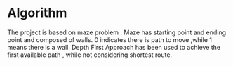 # Algorithm

The project is based on maze problem . Maze has starting point and ending point and composed of walls. 0 indicates there is path to move ,while 1 means there is a wall. Depth First Approach has been used to achieve the first available path , while not considering shortest route.
